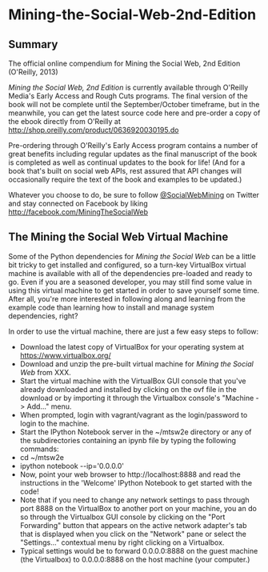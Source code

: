 Mining-the-Social-Web-2nd-Edition
=================================

## Summary

The official online compendium for Mining the Social Web, 2nd Edition (O'Reilly, 2013)

_Mining the Social Web, 2nd Edition_ is currently available through O'Reilly Media's Early Access and Rough Cuts programs. The final version of the book will not be complete until the September/October timeframe, but in the meanwhile, you can get the latest source code here and pre-order a copy of the ebook directly from O'Reilly at http://shop.oreilly.com/product/0636920030195.do 

Pre-ordering through O'Reilly's Early Access program contains a number of great benefits including regular updates as the final manuscript of the book is completed as well as continual updates to the book for life! (And for a book that's built on social web APIs, rest assured that API changes will occasionally require the text of the book and examples to be updated.)

Whatever you choose to do, be sure to follow [@SocialWebMining](http://twitter.com/socialwebmining) on Twitter and stay connected on Facebook by liking http://facebook.com/MiningTheSocialWeb

## The Mining the Social Web Virtual Machine

Some of the Python dependencies for _Mining the Social Web_ can be a little bit tricky to get installed and configured, so a turn-key VirtualBox virtual machine is available with all of the dependencies pre-loaded and ready to go. Even if you are a seasoned developer, you may still find some value in using this virtual machine to get started in order to save yourself some time. After all, you're more interested in following along and learning from the example code than learning how to install and manage system dependencies, right?

In order to use the virtual machine, there are just a few easy steps to follow:

* Download the latest copy of VirtualBox for your operating system at https://www.virtualbox.org/
* Download and unzip the pre-built virtual machine for _Mining the Social Web_ from XXX.
* Start the virtual machine with the VirtualBox GUI console that you've already downloaded and installed by clicking on the ovf file in the download or by importing it through the Virtualbox console's "Machine -> Add..." menu.
 * When prompted, login with vagrant/vagrant as the login/password to login to the machine.
* Start the IPython Notebook server in the ~/mtsw2e directory or any of the subdirectories containing an ipynb file by typing the following commands: 
 * cd ~/mtsw2e
 * ipython notebook --ip='0.0.0.0'
* Now, point your web browser to http://localhost:8888 and read the instructions in the 'Welcome' IPython Notebook to get started with the code!
* Note that if you need to change any network settings to pass through port 8888 on the VirtualBox to another port on your machine, you an do so through the Virtualbox GUI console by clicking on the "Port Forwarding" button that appears on the active network adapter's tab that is displayed when you click on the "Network" pane or select the "Settings..." contextual menu by right clicking on a Virtualbox. 
 * Typical settings would be to forward 0.0.0.0:8888 on the guest machine (the Virtualbox) to 0.0.0.0:8888 on the host  machine (your computer.)
